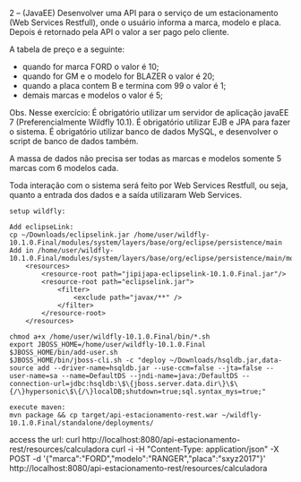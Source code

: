 2 – (JavaEE) 
Desenvolver uma API para o serviço de um estacionamento (Web Services Restfull), 
onde o usuário informa a marca, modelo e placa. 
Depois é retornado pela API o valor a ser pago pelo cliente.

A tabela de preço e a seguinte: 
 - quando for marca FORD o valor é 10;
 - quando for GM e o modelo for BLAZER o valor é 20;
 - quando a placa contem B e termina com 99 o valor é 1;
 - demais marcas e modelos o valor é 5;

Obs. Nesse exercício: 
É obrigatório utilizar um servidor de aplicação javaEE 7 (Preferencialmente Wildfly 10.1).
É obrigatório utilizar EJB e JPA para fazer o sistema.
É obrigatório utilizar banco de dados MySQL, e desenvolver o script de banco de dados também.

A massa de dados não precisa ser todas as marcas e modelos somente 5 marcas com 6 modelos cada.

Toda interação com o sistema será feito por Web Services Restfull, ou seja, 
quanto a entrada dos dados e a saída utilizaram Web Services.


```
setup wildfly:

Add eclipseLink:
cp ~/Downloads/eclipselink.jar /home/user/wildfly-10.1.0.Final/modules/system/layers/base/org/eclipse/persistence/main
Add in /home/user/wildfly-10.1.0.Final/modules/system/layers/base/org/eclipse/persistence/main/module.xml
    <resources>
        <resource-root path="jipijapa-eclipselink-10.1.0.Final.jar"/>
        <resource-root path="eclipselink.jar">
            <filter>
                <exclude path="javax/**" />
            </filter>
        </resource-root>
    </resources>

chmod a+x /home/user/wildfly-10.1.0.Final/bin/*.sh
export JBOSS_HOME=/home/user/wildfly-10.1.0.Final
$JBOSS_HOME/bin/add-user.sh
$JBOSS_HOME/bin/jboss-cli.sh -c "deploy ~/Downloads/hsqldb.jar,data-source add --driver-name=hsqldb.jar --use-ccm=false --jta=false --user-name=sa --name=DefaultDS --jndi-name=java:/DefaultDS --connection-url=jdbc:hsqldb:\$\{jboss.server.data.dir\}\$\{/\}hypersonic\$\{/\}localDB;shutdown=true;sql.syntax_mys=true;"

execute maven:
mvn package && cp target/api-estacionamento-rest.war ~/wildfly-10.1.0.Final/standalone/deployments/
```


access the url:
curl http://localhost:8080/api-estacionamento-rest/resources/calculadora
curl -i -H "Content-Type: application/json" -X POST -d '{"marca":"FORD","modelo":"RANGER","placa":"sxyz2017"}' http://localhost:8080/api-estacionamento-rest/resources/calculadora

